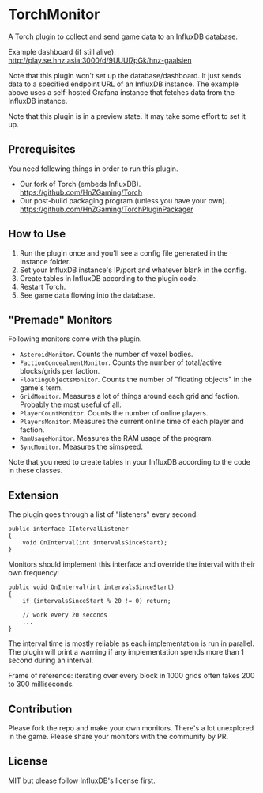 ﻿TorchMonitor
===

A Torch plugin to collect and send game data to an InfluxDB database. 

Example dashboard (if still alive): http://play.se.hnz.asia:3000/d/9UUUl7pGk/hnz-gaalsien

Note that this plugin won't set up the database/dashboard. It just sends data to a specified endpoint URL of an InfluxDB instance.
The example above uses a self-hosted Grafana instance that fetches data from the InfluxDB instance.

Note that this plugin is in a preview state. It may take some effort to set it up.

Prerequisites
---

You need following things in order to run this plugin.

- Our fork of Torch (embeds InfluxDB). https://github.com/HnZGaming/Torch
- Our post-build packaging program (unless you have your own). https://github.com/HnZGaming/TorchPluginPackager

How to Use
---

1. Run the plugin once and you'll see a config file generated in the Instance folder.
2. Set your InfluxDB instance's IP/port and whatever blank in the config.
3. Create tables in InfluxDB according to the plugin code.
3. Restart Torch.
4. See game data flowing into the database.

"Premade" Monitors
---

Following monitors come with the plugin.

- `AsteroidMonitor`. Counts the number of voxel bodies.
- `FactionConcealmentMonitor`. Counts the number of total/active blocks/grids per faction.
- `FloatingObjectsMonitor`. Counts the number of "floating objects" in the game's term.
- `GridMonitor`. Measures a lot of things around each grid and faction. Probably the most useful of all.
- `PlayerCountMonitor`. Counts the number of online players.
- `PlayersMonitor`. Measures the current online time of each player and faction.
- `RamUsageMonitor`. Measures the RAM usage of the program.
- `SyncMonitor`. Measures the simspeed.

Note that you need to create tables in your InfluxDB according to the code in these classes.

Extension
---

The plugin goes through a list of "listeners" every second:

    public interface IIntervalListener
    {
        void OnInterval(int intervalsSinceStart);
    }

Monitors should implement this interface and override the interval with their own frequency:

    public void OnInterval(int intervalsSinceStart)
    {
        if (intervalsSinceStart % 20 != 0) return;
        
        // work every 20 seconds
        ...
    }

The interval time is mostly reliable as each implementation is run in parallel. 
The plugin will print a warning if any implementation spends more than 1 second during an interval.

Frame of reference: iterating over every block in 1000 grids often takes 200 to 300 milliseconds.

Contribution
---

Please fork the repo and make your own monitors. There's a lot unexplored in the game. Please share your monitors with the community by PR.

License
---

MIT but please follow InfluxDB's license first.